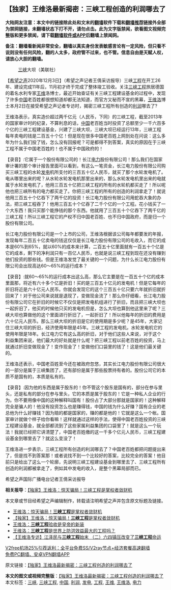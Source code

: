  <h2>【独家】王维洛最新揭密：三峡工程创造的利润哪去了</h2> <p class="notice"><b>大陆网友注意：本文中的链接除此处和文末的<a href="https://github.com/bannedbook/fanqiang" >翻墙</a>软件下载和<a href="https://github.com/killgcd/justmysocks/blob/master/README.md">翻墙推荐</a>链接外全部为禁网链接，未翻墙状态下打不开，请勿点击。此为文字版禁闻，欲看图文视频完整版和更多禁闻，请下载<a href="https://github.com/bannedbook/fanqiang">翻墙软件或APP</a>后翻墙上禁闻网。</p><p>备注：翻墙看新闻非常安全，翻墙以真实身份发表敏感言论有一定风险，但只看不说则没有任何风险，翻的人太多，政府管不过来，也不管。信息自由是天赋人权，请放心大胆的翻墙。</b></p>  <div class="entry"> <figure><figcaption><a href="https://www.bannedbook.org/bnews/tag/%e4%b8%89%e5%b3%a1/" class="st_tag internal_tag" rel="tag" title="标签 三峡 下的日志">三峡</a>大坝（美联社）</figcaption></figure> <p>【<span class='wp_keywordlink_affiliate'><a href="https://www.soundofhope.org" title="希望之声" target="_blank">希望之声</a></span>2020年12月3日】（希望之声记者王倩采访报导）三峡<a href="https://www.bannedbook.org/bnews/tag/%E5%B7%A5%E7%A8%8B/" class="st_tag internal_tag" rel="tag" title="标签 工程 下的日志">工程</a>在开工26年、建设完成11年后，11月初才终于完成了整体竣工验收。关注<a href="https://www.bannedbook.org/bnews/tag/%E4%B8%89%E5%B3%A1%E5%B7%A5%E7%A8%8B/" class="st_tag internal_tag" rel="tag" title="标签 三峡工程 下的日志">三峡工程</a>旅居德国的着名水利专家<a href="https://www.bannedbook.org/bnews/tag/%e7%8e%8b%e7%bb%b4/" class="st_tag internal_tag" rel="tag" title="标签 王维 下的日志">王维</a>洛博士，最近开始查证有关三峡工程建设基金的过程中，发现了许多<span class='wp_keywordlink_affiliate'><a href="https://www.bannedbook.org/" title="中国" target="_blank">中国</a></span>老百姓都很想知道却都无法知道，而官方又秘而不宣的黑幕，<a href="https://www.bannedbook.org/bnews/tag/%e7%8e%8b%e7%bb%b4%e6%b4%9b/" class="st_tag internal_tag" rel="tag" title="标签 王维洛 下的日志">王维洛</a>博士本月2日在接受希望之声记者专访时，揭密三峡工程所有创造的<a href="https://www.bannedbook.org/bnews/tag/%E5%88%A9%E6%B6%A6/" class="st_tag internal_tag" rel="tag" title="标签 利润 下的日志">利润</a>哪去了?</p> <p>王维洛表示，真实造价超过两千亿元（人民币，下同）的三峡工程，截至2013年的国家审计时的纪录，不算利息的话，<a href="https://www.bannedbook.org/bnews/tag/%E4%B8%AD%E5%9B%BD/" class="st_tag internal_tag" rel="tag" title="标签 中国 下的日志">中国</a>老百姓当时投资了总额至少一千六百多个亿的三峡工程建设基金，兴建了三峡大坝，三峡大坝已经运行13年，三峡工程每年卖电的钱是二百五十个亿！但是现在很多中国老百姓上网到处在问说：这么多年为什么我们投了钱，怎么没有回报呢？可是都得不到答案，真实的原因在于三峡工程不属于中国老百姓的！也不属于中国政府的！</p> <p>【录音】:它属于一个股份有限公司的！长江<a href="https://www.bannedbook.org/bnews/tag/%E7%94%B5%E5%8A%9B/" class="st_tag internal_tag" rel="tag" title="标签 电力 下的日志">电力</a>股份有限公司！那么我们在国家审计署的那个审计报告里面可以看到，有这么一笔资金，长江电力股份有限公司购买三峡工程的水轮<a href="https://www.bannedbook.org/bnews/tag/%E5%8F%91%E7%94%B5/" class="st_tag internal_tag" rel="tag" title="标签 发电 下的日志">发电</a>机所支付的三百五十亿人民币，就买了那个水轮发电机了。电从哪里出来的呢？从水轮水轮发电机那里出来的，那么水轮发电机里出来的电就属于水轮发电机了，他用三百五十亿把三峡工程的所有的水轮机都买走了！所以呢他也把三峡所有的电力都买走了。你把三峡工程的所有的创造的利润拿走了！就说他用三百五十个亿吞下了两千亿的投资！长江电力股份有限公司用蛇吞大象的办法，把三峡工程吞了！他用三百五十个亿吞了二千个亿的一个工程。花小钱买了一个大东西！我只买那个能挣钱的那个东西。他就用了三百五十个亿吞下了两千亿的三峡工程！所以三峡工程它的产权不归中国老百姓、也不归中国政府，而是归一个股份有限公司。</p>  <p>长江电力股份有限公司是一个上市的公司，王维洛根据该公司每年都要发的年报，发现每年二百五十亿卖电的钱这仅仅是长江电力股份有限公司的毛收入，而它的成本是60%到65%，就以60%的成本来计算，二百五十亿里面就有一百五十个亿是它的成本，剩下的净利润只有一百亿人民币，也就是说三峡工程到现在还没有赚到他们投资的那些钱。但是王维洛发觉了最关键的一个问题，为什么长江电力股份有限公司会出现高达60～65%的运行成本？</p> <p>【录音】:就60～65%的运行成本出这么高，那么它主要是在一百五十个亿的成本里面那，将近有六十多个亿是折旧！买的是三百五十亿元的发电机！但是它每年的折旧将近是六十亿元人民币。你就会发现它的这个三百五十亿只要六年就折旧就折回来了！对于他公司来说就是退现了，变做现金流了！那么你仔细看，长江电力股份有限公司它在折旧的时候它不仅仅是把发电机组进行了折旧，而且把三峡大坝也一起折旧了，他买的时候他只买的发电机但是，怎么大坝也算到他这里来了呢？三峡大坝也算做他的这个里面进行折旧了，一起折旧了！所以他每年的折旧的费用是六十亿元人民币。那么三峡大坝的折旧是它的使用期是多少呢？是45年，大家记住三峡大坝的折旧，经济使用年限是45年。三峡工程的发电机，水轮发电机它的使用年限是18年。长江电力它有这么高的折旧，对于他们这些人来说，对于这个利益集团来说，他们最大的好处就是什么呢？把三峡工程以前老百姓的投资，马上就通过折旧变做现金了！变作现金了！变做他们口袋里的钱了！这是他们最关键的。</p> <p>王维洛还表示，中国老百姓至今还在被政府忽悠，其实长江电力股份有限公司很大的一部分是属于三峡集团了，还有部份是属于那些股票持有者的。股份公司它的本质不是国有的，本质是私有的。</p>  <p>【录音】:因为他的东西是属于股东的！你不管这个股东是国有的，部分在参与里头，还是私有的部分在参与里头，它的本质是属于股东的！它是一种私人企业的行为。你不要用像中国的这种解释叫国有！股份占了大部分那就是国家的！这种解释完全是骗人的！他没有投资怎么也是赚得钱，中国的钱为什么好赚？国有企业的老总他为什么好赚钱？因为赔的都是国家的，赚的都是他的！它就是这么一个帐。国家审计就做个样子给你看嘛！这样就通过这样的手法，使得中国老百姓投资的三峡工程建设基金，就全部都流到了这些家属利益集团的口袋里了！就是这么一个玩法！我就已经把它讲清楚了，中国老百姓缴的这一千多个亿元人民币，三峡工程建设基金到哪里去了？就这么变没了！</p> <p>王维洛进一步表示，三峡工程所有创造的利润哪去了？中国老百姓都把问题提出来了，但是找不到答案那！或者说找不到一个比较好的答案，比较完全的答案！他目前只是给出了这么一个轮廓，先说明三峡工程建设基金到哪里去了、三峡工程所有创造的利润都被拿走了，例如其中发电的收入，是整个黑幕局部而已。</p> <p>希望之声国际广播电台记者王倩采访报导</p>  <p><strong>相关报导</strong>：<a href="https://www.soundofhope.org/post/446794">【独家】王维洛：惊天骗局！三峡工程是掌权者敛财机</a></p> <p>本文章或节目经希望之声编辑制作，转载请注明希望之声并包含原文标题及链接。</p> <ul class='op-related-articles' title='相关阅读'> <li><a href='https://www.bannedbook.org/bnews/cnnews/20201126/1437132.html' target='_blank'>王维洛：惊天骗局！<b>三峡工程</b>是掌权者敛财机</a></li> <li><a href='https://www.bannedbook.org/bnews/comments/20201125/1437021.html' target='_blank'>【独家】王维洛：惊天骗局！<b>三峡工程</b>是掌权者敛财机</a></li> <li><a href='https://www.bannedbook.org/bnews/baitai/20201105/1426408.html' target='_blank'>王维洛：<b>三峡工程</b>验收是皇帝的新装</a></li> <li><a href='https://www.bannedbook.org/bnews/baitai/20201105/1426175.html' target='_blank'>王维洛：<b>三峡工程</b>是世界上防洪效益最大的工程吗？</a></li> <li><a href='https://www.bannedbook.org/bnews/bannedvideo/20201104/1425696.html' target='_blank'>【王维洛专访】江泽民与<b>三峡工程</b>始末 （二）六四镇压改变了<b>三峡工程</b>命运</a></li> </ul> <p class="texttj"> <a href="https://www.bannedbook.org/forum23/topic22702.html" target="_blank">V2free机场25%引荐返利：全平台免费SS/V2ray节点+经济套餐高速翻墙</a><br/> <a href="https://github.com/bannedbook/fanqiang/wiki/%E7%A6%81%E9%97%BB%E7%BD%91%E5%AE%89%E5%8D%93%E7%BF%BB%E5%A2%99%E6%96%B0%E9%97%BBAPP" target="_blank">免费PC翻墙、安卓VPN翻墙APP</a></p><p>原文链接：<a class="src_link"  href="https://www.soundofhope.org/post/449710" target="_blank">【独家】王维洛最新揭密：三峡工程创造的利润哪去了</a></p> <a name='sharetosocial'></a>       <div><b>本文的图文或视频完整版</b>：<a href='https://www.bannedbook.org/bnews/comments/20201203/1441597.html'>【独家】王维洛最新揭密：三峡工程创造的利润哪去了</a></div>  </div><!--END ENTRY--> <div class="postfooter"> <div>本文标签：<a href="https://www.bannedbook.org/bnews/tag/%e4%b8%89%e5%b3%a1/" rel="tag">三峡</a>, <a href="https://www.bannedbook.org/bnews/tag/%E4%B8%89%E5%B3%A1%E5%B7%A5%E7%A8%8B/" rel="tag">三峡工程</a>, <a href="https://www.bannedbook.org/bnews/tag/%E4%B8%AD%E5%9B%BD/" rel="tag">中国</a>, <a href="https://www.bannedbook.org/bnews/tag/%E5%88%A9%E6%B6%A6/" rel="tag">利润</a>, <a href="https://www.bannedbook.org/bnews/tag/%E5%8F%91%E7%94%B5/" rel="tag">发电</a>, <a href="https://www.bannedbook.org/bnews/tag/%E5%B7%A5%E7%A8%8B/" rel="tag">工程</a>, <a href="https://www.bannedbook.org/bnews/tag/%e7%8e%8b%e7%bb%b4/" rel="tag">王维</a>, <a href="https://www.bannedbook.org/bnews/tag/%e7%8e%8b%e7%bb%b4%e6%b4%9b/" rel="tag">王维洛</a>, <a href="https://www.bannedbook.org/bnews/tag/%E7%94%B5%E5%8A%9B/" rel="tag">电力</a></div>  </div><!--END POSTFOOTER--> 